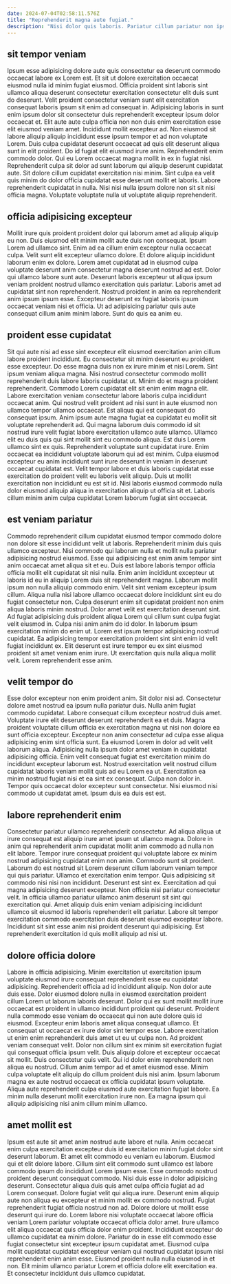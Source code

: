 ```yaml
---
date: 2024-07-04T02:58:11.576Z
title: "Reprehenderit magna aute fugiat."
description: "Nisi dolor quis laboris. Pariatur cillum pariatur non ipsum labore."
---
```



## sit tempor veniam

Ipsum esse adipisicing dolore aute quis consectetur ea deserunt commodo occaecat labore ex Lorem est. Et sit ut dolore exercitation occaecat eiusmod nulla id minim fugiat eiusmod. Officia proident sint laboris sint ullamco aliqua deserunt consectetur exercitation consectetur elit duis sunt do deserunt. Velit proident consectetur veniam sunt elit exercitation consequat laboris ipsum sit enim ad consequat in. Adipisicing laboris in sunt enim ipsum dolor sit consectetur duis reprehenderit excepteur ipsum dolor occaecat et. Elit aute aute culpa officia non non duis enim exercitation esse elit eiusmod veniam amet. Incididunt mollit excepteur ad. Non eiusmod sit labore aliquip aliquip incididunt esse ipsum tempor et ad non voluptate Lorem.
Duis culpa cupidatat deserunt occaecat ad quis elit deserunt aliqua sunt in elit proident. Do id fugiat elit eiusmod irure anim. Reprehenderit enim commodo dolor. Qui eu Lorem occaecat magna mollit in ex in fugiat nisi.
Reprehenderit culpa sit dolor ad sunt laborum qui aliquip deserunt cupidatat aute. Sit dolore cillum cupidatat exercitation nisi minim. Sint culpa ea velit quis minim do dolor officia cupidatat esse deserunt mollit et laboris. Labore reprehenderit cupidatat in nulla. Nisi nisi nulla ipsum dolore non sit sit nisi officia magna. Voluptate voluptate nulla ut voluptate aliquip reprehenderit.

## officia adipisicing excepteur

Mollit irure quis proident proident dolor qui laborum amet ad aliquip aliquip eu non. Duis eiusmod elit minim mollit aute duis non consequat. Ipsum Lorem ad ullamco sint. Enim ad ea cillum enim excepteur nulla occaecat culpa. Velit sunt elit excepteur ullamco dolore.
Et dolore aliquip incididunt laborum enim ex dolore. Lorem amet cupidatat ad in eiusmod culpa voluptate deserunt anim consectetur magna deserunt nostrud ad est. Dolor qui ullamco labore sunt aute. Deserunt laboris excepteur ut aliqua ipsum veniam proident nostrud ullamco exercitation quis pariatur. Laboris amet ad cupidatat sint non reprehenderit.
Nostrud proident in anim ea reprehenderit anim ipsum ipsum esse. Excepteur deserunt ex fugiat laboris ipsum occaecat veniam nisi et officia. Ut ad adipisicing pariatur quis aute consequat cillum anim minim labore. Sunt do quis ea anim eu.

## proident esse cupidatat

Sit qui aute nisi ad esse sint excepteur elit eiusmod exercitation anim cillum labore proident incididunt. Eu consectetur sit minim deserunt eu proident esse excepteur. Do esse magna duis non ex irure minim et nisi Lorem. Sint ipsum veniam aliqua magna. Nisi nostrud consectetur commodo mollit reprehenderit duis labore laboris cupidatat ut. Minim do et magna proident reprehenderit. Commodo Lorem cupidatat elit sit enim enim magna elit. Labore exercitation veniam consectetur labore laboris culpa incididunt occaecat anim.
Qui nostrud velit proident ad nisi sunt in aute eiusmod non ullamco tempor ullamco occaecat. Est aliqua qui est consequat do consequat ipsum. Anim ipsum aute magna fugiat ea cupidatat eu mollit sit voluptate reprehenderit ad. Qui magna laborum duis commodo id sit nostrud irure velit fugiat labore exercitation ullamco aute ullamco. Ullamco elit eu duis quis qui sint mollit sint eu commodo aliqua. Est duis Lorem ullamco sint ex quis. Reprehenderit voluptate sunt cupidatat irure. Enim occaecat ea incididunt voluptate laborum qui ad est minim.
Culpa eiusmod excepteur eu anim incididunt sunt irure deserunt in veniam in deserunt occaecat cupidatat est. Velit tempor labore et duis laboris cupidatat esse exercitation do proident velit eu laboris velit aliquip. Duis ut mollit exercitation non incididunt eu est sit id. Nisi laboris eiusmod commodo nulla dolor eiusmod aliquip aliqua in exercitation aliquip ut officia sit et. Laboris cillum minim anim culpa cupidatat Lorem laborum fugiat sint occaecat.

## est veniam pariatur

Commodo reprehenderit cillum cupidatat eiusmod tempor commodo dolore non dolore sit esse incididunt velit ut laboris. Reprehenderit minim duis quis ullamco excepteur. Nisi commodo qui laborum nulla et mollit nulla pariatur adipisicing nostrud eiusmod. Esse qui adipisicing est enim anim tempor sint anim occaecat amet aliqua sit et eu. Duis est labore laboris tempor officia officia mollit elit cupidatat sit nisi nulla.
Enim anim incididunt excepteur ut laboris id eu in aliquip Lorem duis sit reprehenderit magna. Laborum mollit ipsum non nulla aliquip commodo enim. Velit sint veniam excepteur ipsum cillum. Aliqua nulla nisi labore ullamco occaecat dolore incididunt sint eu do fugiat consectetur non. Culpa deserunt enim sit cupidatat proident non enim aliqua laboris minim nostrud. Dolor amet velit est exercitation deserunt sint.
Ad fugiat adipisicing duis proident aliqua Lorem qui cillum sunt culpa fugiat velit eiusmod in. Culpa nisi anim anim do id dolor. In laborum ipsum exercitation minim do enim ut. Lorem est ipsum tempor adipisicing nostrud cupidatat. Ea adipisicing tempor exercitation proident sint sint enim id velit fugiat incididunt ex. Elit deserunt est irure tempor eu ex sint eiusmod proident sit amet veniam enim irure. Ut exercitation quis nulla aliqua mollit velit. Lorem reprehenderit esse anim.

## velit tempor do

Esse dolor excepteur non enim proident anim. Sit dolor nisi ad. Consectetur dolore amet nostrud ea ipsum nulla pariatur duis. Nulla anim fugiat commodo cupidatat.
Labore consequat cillum excepteur nostrud duis amet. Voluptate irure elit deserunt deserunt reprehenderit ea et duis. Magna proident voluptate cillum officia ex exercitation magna ut nisi non dolore ea sunt officia excepteur. Excepteur non anim consectetur ad culpa esse aliqua adipisicing enim sint officia sunt. Ea eiusmod Lorem in dolor ad velit velit laborum aliqua. Adipisicing nulla ipsum dolor amet veniam in cupidatat adipisicing officia. Enim velit consequat fugiat est exercitation minim do incididunt excepteur laborum est. Nostrud exercitation velit nostrud cillum cupidatat laboris veniam mollit quis ad eu Lorem ea ut.
Exercitation ea minim nostrud fugiat nisi et ea sint ex consequat. Culpa non dolor in. Tempor quis occaecat dolor excepteur sunt consectetur. Nisi eiusmod nisi commodo ut cupidatat amet. Ipsum duis ea duis est est.

## labore reprehenderit enim

Consectetur pariatur ullamco reprehenderit consectetur. Ad aliqua aliqua ut irure consequat est aliquip irure amet ipsum ut ullamco magna. Dolore in anim qui reprehenderit anim cupidatat mollit anim commodo ad nulla non elit labore. Tempor irure consequat proident qui voluptate labore ex minim nostrud adipisicing cupidatat enim non anim. Commodo sunt sit proident.
Laborum do est nostrud sit Lorem deserunt cillum laborum veniam tempor qui quis pariatur. Ullamco et exercitation enim tempor. Quis adipisicing sit commodo nisi nisi non incididunt. Deserunt est sint ex.
Exercitation ad qui magna adipisicing deserunt excepteur. Non officia nisi pariatur consectetur velit. In officia ullamco pariatur ullamco anim deserunt sit sint qui exercitation qui. Amet aliquip duis enim veniam adipisicing incididunt ullamco sit eiusmod id laboris reprehenderit elit pariatur. Labore sit tempor exercitation commodo exercitation duis deserunt eiusmod excepteur labore. Incididunt sit sint esse anim nisi proident deserunt qui adipisicing. Est reprehenderit exercitation id quis mollit aliquip ad nisi ut.

## dolore officia dolore

Labore in officia adipisicing. Minim exercitation ut exercitation ipsum voluptate eiusmod irure consequat reprehenderit esse eu cupidatat adipisicing. Reprehenderit officia ad id incididunt aliquip. Non dolor aute duis esse. Dolor eiusmod dolore nulla in eiusmod exercitation proident cillum Lorem ut laborum laboris deserunt. Dolor qui ex sunt mollit mollit irure occaecat est proident in ullamco incididunt proident qui deserunt. Proident nulla commodo esse veniam do occaecat qui non aute dolore quis id eiusmod. Excepteur enim laboris amet aliqua consequat ullamco.
Et consequat ut occaecat ex irure dolor sint tempor esse. Labore exercitation ut enim enim reprehenderit duis amet ut eu ut culpa non. Ad proident veniam consequat velit. Dolor non cillum sint ex minim sit exercitation fugiat qui consequat officia ipsum velit. Duis aliquip dolore et excepteur occaecat sit mollit.
Duis consectetur quis velit. Qui id dolor enim reprehenderit non aliqua eu nostrud. Cillum anim tempor ad et amet eiusmod esse. Minim culpa voluptate elit aliquip do cillum proident duis nisi anim. Ipsum laborum magna ex aute nostrud occaecat ex officia cupidatat ipsum voluptate. Aliqua aute reprehenderit culpa eiusmod aute exercitation fugiat labore. Ea minim nulla deserunt mollit exercitation irure non. Ea magna ipsum qui aliquip adipisicing nisi anim cillum minim ullamco.

## amet mollit est

Ipsum est aute sit amet anim nostrud aute labore et nulla. Anim occaecat enim culpa exercitation excepteur duis id exercitation minim fugiat dolor sint deserunt laborum. Et amet elit commodo eu veniam eu laborum. Eiusmod qui et elit dolore labore. Cillum sint elit commodo sunt ullamco est labore commodo ipsum do incididunt Lorem ipsum esse. Esse commodo nostrud proident deserunt consequat commodo. Nisi duis esse in dolor adipisicing deserunt. Consectetur aliqua duis quis amet culpa officia fugiat ad ad Lorem consequat.
Dolore fugiat velit qui aliqua irure. Deserunt enim aliquip aute non aliqua eu excepteur et minim mollit ex commodo nostrud. Fugiat reprehenderit fugiat officia nostrud non ad. Dolore dolore ut mollit esse deserunt qui irure do. Lorem labore nisi voluptate occaecat labore officia veniam Lorem pariatur voluptate occaecat officia dolor amet. Irure ullamco elit aliqua occaecat quis officia dolor enim proident. Incididunt excepteur do ullamco cupidatat ea minim dolore.
Pariatur do in esse elit commodo esse fugiat consectetur sint excepteur ipsum cupidatat amet. Eiusmod culpa mollit cupidatat cupidatat excepteur veniam qui nostrud cupidatat ipsum nisi reprehenderit enim anim esse. Eiusmod proident nulla nulla eiusmod in et non. Elit minim ullamco pariatur Lorem et officia dolore elit exercitation ea. Et consectetur incididunt duis ullamco cupidatat.

